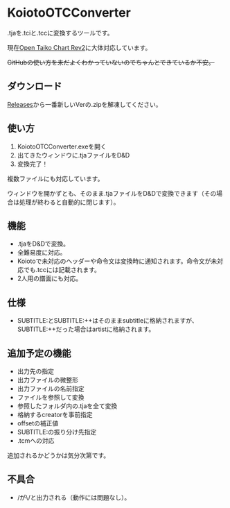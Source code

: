 # KoiotoOTCConverter
.tjaを.tciと.tccに変換するツールです。

現在[Open Taiko Chart Rev2](https://github.com/AioiLight/Open-Taiko-Chart/blob/master/Rev2_ja-JP.md)に大体対応しています。  

~~GitHubの使い方を未だよくわかっていないのでちゃんとできているか不安。~~

## ダウンロード
[Releases](https://github.com/nyoro-wrl/KoiotoOTCConverter/releases)から一番新しいVerの.zipを解凍してください。

## 使い方
1. KoiotoOTCConverter.exeを開く
2. 出てきたウィンドウに.tjaファイルをD&D
3. 変換完了！

複数ファイルにも対応しています。

ウィンドウを開かずとも、そのまま.tjaファイルをD&Dで変換できます（その場合は処理が終わると自動的に閉じます）。

## 機能
- .tjaをD&Dで変換。
- 全難易度に対応。
- Koiotoで未対応のヘッダーや命令文は変換時に通知されます。命令文が未対応でも.tccには記載されます。
- 2人用の譜面にも対応。

## 仕様
- SUBTITLE:とSUBTITLE:++はそのままsubtitleに格納されますが、SUBTITLE:++だった場合はartistに格納されます。

## 追加予定の機能
- 出力先の指定
- 出力ファイルの微整形
- 出力ファイルの名前指定
- ファイルを参照して変換
- 参照したフォルダ内の.tjaを全て変換
- 格納するcreatorを事前指定
- offsetの補正値
- SUBTITLE:の振り分け先指定
- .tcmへの対応

追加されるかどうかは気分次第です。

## 不具合
- /が\\/と出力される（動作には問題なし）。
